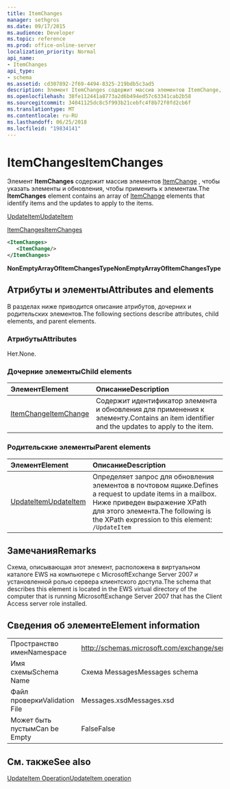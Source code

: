 ```yaml
---
title: ItemChanges
manager: sethgros
ms.date: 09/17/2015
ms.audience: Developer
ms.topic: reference
ms.prod: office-online-server
localization_priority: Normal
api_name:
- ItemChanges
api_type:
- schema
ms.assetid: cd307892-2f69-4494-8325-219bdb5c3ad5
description: Элемент ItemChanges содержит массив элементов ItemChange, чтобы указать элементы и обновления, чтобы применить к элементам.
ms.openlocfilehash: 38fe112441a8773a2d6b494ed57c63341cab2b58
ms.sourcegitcommit: 34041125dc8c5f993b21cebfc4f8b72f0fd2cb6f
ms.translationtype: MT
ms.contentlocale: ru-RU
ms.lasthandoff: 06/25/2018
ms.locfileid: "19834141"
---
```

# <a name="itemchanges"></a><span data-ttu-id="e47a0-103">ItemChanges</span><span class="sxs-lookup"><span data-stu-id="e47a0-103">ItemChanges</span></span>

<span data-ttu-id="e47a0-104">Элемент **ItemChanges** содержит массив элементов [ItemChange](itemchange.md) , чтобы указать элементы и обновления, чтобы применить к элементам.</span><span class="sxs-lookup"><span data-stu-id="e47a0-104">The **ItemChanges** element contains an array of [ItemChange](itemchange.md) elements that identify items and the updates to apply to the items.</span></span> 
  
[<span data-ttu-id="e47a0-105">UpdateItem</span><span class="sxs-lookup"><span data-stu-id="e47a0-105">UpdateItem</span></span>](updateitem.md)
  
[<span data-ttu-id="e47a0-106">ItemChanges</span><span class="sxs-lookup"><span data-stu-id="e47a0-106">ItemChanges</span></span>](itemchanges.md)
  
```xml
<ItemChanges>
   <ItemChange/>
</ItemChanges>
```

 <span data-ttu-id="e47a0-107">**NonEmptyArrayOfItemChangesType**</span><span class="sxs-lookup"><span data-stu-id="e47a0-107">**NonEmptyArrayOfItemChangesType**</span></span>
## <a name="attributes-and-elements"></a><span data-ttu-id="e47a0-108">Атрибуты и элементы</span><span class="sxs-lookup"><span data-stu-id="e47a0-108">Attributes and elements</span></span>

<span data-ttu-id="e47a0-109">В разделах ниже приводится описание атрибутов, дочерних и родительских элементов.</span><span class="sxs-lookup"><span data-stu-id="e47a0-109">The following sections describe attributes, child elements, and parent elements.</span></span>
  
### <a name="attributes"></a><span data-ttu-id="e47a0-110">Атрибуты</span><span class="sxs-lookup"><span data-stu-id="e47a0-110">Attributes</span></span>

<span data-ttu-id="e47a0-111">Нет.</span><span class="sxs-lookup"><span data-stu-id="e47a0-111">None.</span></span>
  
### <a name="child-elements"></a><span data-ttu-id="e47a0-112">Дочерние элементы</span><span class="sxs-lookup"><span data-stu-id="e47a0-112">Child elements</span></span>

|<span data-ttu-id="e47a0-113">**Элемент**</span><span class="sxs-lookup"><span data-stu-id="e47a0-113">**Element**</span></span>|<span data-ttu-id="e47a0-114">**Описание**</span><span class="sxs-lookup"><span data-stu-id="e47a0-114">**Description**</span></span>|
|:-----|:-----|
|[<span data-ttu-id="e47a0-115">ItemChange</span><span class="sxs-lookup"><span data-stu-id="e47a0-115">ItemChange</span></span>](itemchange.md) <br/> |<span data-ttu-id="e47a0-116">Содержит идентификатор элемента и обновления для применения к элементу.</span><span class="sxs-lookup"><span data-stu-id="e47a0-116">Contains an item identifier and the updates to apply to the item.</span></span>  <br/> |
   
### <a name="parent-elements"></a><span data-ttu-id="e47a0-117">Родительские элементы</span><span class="sxs-lookup"><span data-stu-id="e47a0-117">Parent elements</span></span>

|<span data-ttu-id="e47a0-118">**Элемент**</span><span class="sxs-lookup"><span data-stu-id="e47a0-118">**Element**</span></span>|<span data-ttu-id="e47a0-119">**Описание**</span><span class="sxs-lookup"><span data-stu-id="e47a0-119">**Description**</span></span>|
|:-----|:-----|
|[<span data-ttu-id="e47a0-120">UpdateItem</span><span class="sxs-lookup"><span data-stu-id="e47a0-120">UpdateItem</span></span>](updateitem.md) <br/> |<span data-ttu-id="e47a0-121">Определяет запрос для обновления элементов в почтовом ящике.</span><span class="sxs-lookup"><span data-stu-id="e47a0-121">Defines a request to update items in a mailbox.</span></span>  <br/> <span data-ttu-id="e47a0-122">Ниже приведен выражение XPath для этого элемента.</span><span class="sxs-lookup"><span data-stu-id="e47a0-122">The following is the XPath expression to this element:</span></span>  <br/>  `/UpdateItem` <br/> |
   
## <a name="remarks"></a><span data-ttu-id="e47a0-123">Замечания</span><span class="sxs-lookup"><span data-stu-id="e47a0-123">Remarks</span></span>

<span data-ttu-id="e47a0-124">Схема, описывающая этот элемент, расположена в виртуальном каталоге EWS на компьютере с MicrosoftExchange Server 2007 и установленной ролью сервера клиентского доступа.</span><span class="sxs-lookup"><span data-stu-id="e47a0-124">The schema that describes this element is located in the EWS virtual directory of the computer that is running MicrosoftExchange Server 2007 that has the Client Access server role installed.</span></span>
  
## <a name="element-information"></a><span data-ttu-id="e47a0-125">Сведения об элементе</span><span class="sxs-lookup"><span data-stu-id="e47a0-125">Element information</span></span>

|||
|:-----|:-----|
|<span data-ttu-id="e47a0-126">Пространство имен</span><span class="sxs-lookup"><span data-stu-id="e47a0-126">Namespace</span></span>  <br/> |http://schemas.microsoft.com/exchange/services/2006/messages  <br/> |
|<span data-ttu-id="e47a0-127">Имя схемы</span><span class="sxs-lookup"><span data-stu-id="e47a0-127">Schema Name</span></span>  <br/> |<span data-ttu-id="e47a0-128">Схема Messages</span><span class="sxs-lookup"><span data-stu-id="e47a0-128">Messages schema</span></span>  <br/> |
|<span data-ttu-id="e47a0-129">Файл проверки</span><span class="sxs-lookup"><span data-stu-id="e47a0-129">Validation File</span></span>  <br/> |<span data-ttu-id="e47a0-130">Messages.xsd</span><span class="sxs-lookup"><span data-stu-id="e47a0-130">Messages.xsd</span></span>  <br/> |
|<span data-ttu-id="e47a0-131">Может быть пустым</span><span class="sxs-lookup"><span data-stu-id="e47a0-131">Can be Empty</span></span>  <br/> |<span data-ttu-id="e47a0-132">False</span><span class="sxs-lookup"><span data-stu-id="e47a0-132">False</span></span>  <br/> |
   
## <a name="see-also"></a><span data-ttu-id="e47a0-133">См. также</span><span class="sxs-lookup"><span data-stu-id="e47a0-133">See also</span></span>



[<span data-ttu-id="e47a0-134">UpdateItem Operation</span><span class="sxs-lookup"><span data-stu-id="e47a0-134">UpdateItem operation</span></span>](updateitem-operation.md)

